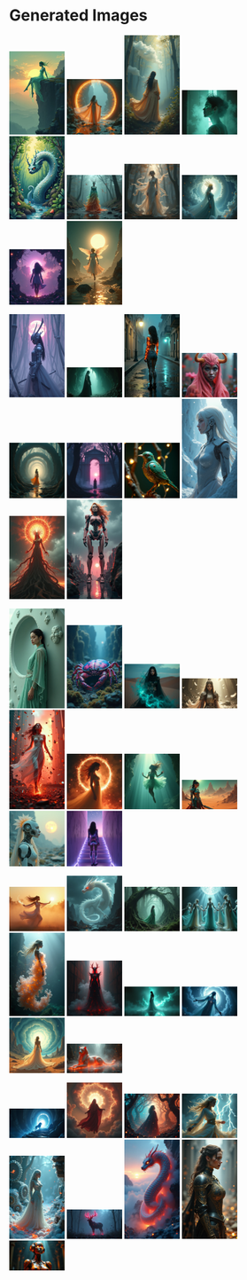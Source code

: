 # Generated Images



<img src="2025_07_12_01.png" width="100"/> <img src="2025_07_12_02.png" width="100"/> <img src="2025_07_12_03.png" width="100"/> <img src="2025_07_12_04.png" width="100"/> <img src="2025_07_12_05.png" width="100"/> <img src="2025_07_12_06.png" width="100"/> <img src="2025_07_12_07.png" width="100"/> <img src="2025_07_12_08.png" width="100"/> <img src="2025_07_12_09.png" width="100"/> <img src="2025_07_12_10.png" width="100"/>

<img src="2025_07_12_11.png" width="100"/> <img src="2025_07_12_12.png" width="100"/> <img src="2025_07_12_13.png" width="100"/> <img src="2025_07_12_14.png" width="100"/> <img src="2025_07_12_15.png" width="100"/> <img src="2025_07_12_16.png" width="100"/> <img src="2025_07_12_17.png" width="100"/> <img src="2025_07_12_18.png" width="100"/> <img src="2025_07_12_19.png" width="100"/> <img src="2025_07_12_20.png" width="100"/>

<img src="2025_07_12_21.png" width="100"/> <img src="2025_07_12_22.png" width="100"/> <img src="2025_07_12_23.png" width="100"/> <img src="2025_07_12_24.png" width="100"/> <img src="2025_07_12_25.png" width="100"/> <img src="2025_07_12_26.png" width="100"/> <img src="2025_07_12_27.png" width="100"/> <img src="2025_07_12_28.png" width="100"/> <img src="2025_07_12_29.png" width="100"/> <img src="2025_07_12_30.png" width="100"/>

<img src="2025_07_12_31.png" width="100"/> <img src="2025_07_12_32.png" width="100"/> <img src="2025_07_12_33.png" width="100"/> <img src="2025_07_12_34.png" width="100"/> <img src="2025_07_12_35.png" width="100"/> <img src="2025_07_12_36.png" width="100"/> <img src="2025_07_12_37.png" width="100"/> <img src="2025_07_12_38.png" width="100"/> <img src="2025_07_12_39.png" width="100"/> <img src="2025_07_12_40.png" width="100"/>

<img src="2025_07_12_41.png" width="100"/> <img src="2025_07_12_42.png" width="100"/> <img src="2025_07_12_43.png" width="100"/> <img src="2025_07_12_44.png" width="100"/> <img src="2025_07_12_45.png" width="100"/> <img src="2025_07_12_46.png" width="100"/> <img src="2025_07_12_47.png" width="100"/> <img src="2025_07_12_48.png" width="100"/> <img src="2025_07_12_49.png" width="100"/>